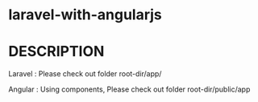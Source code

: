 # laravel-with-angularjs

# DESCRIPTION
Laravel : Please check out folder root-dir/app/

Angular : Using components, Please check out folder root-dir/public/app
